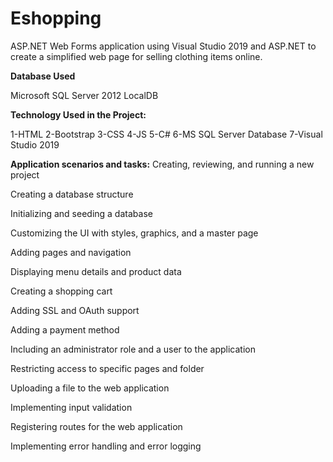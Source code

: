 # Eshopping
ASP.NET Web Forms application using Visual Studio 2019 and ASP.NET to create a simplified web page for selling clothing items online.

**Database Used**

Microsoft SQL Server 2012 LocalDB

**Technology Used in the Project:**


1-HTML
2-Bootstrap
3-CSS
4-JS
5-C#
6-MS SQL Server Database
7-Visual Studio 2019


**Application scenarios and tasks:**
Creating, reviewing, and running a new project

Creating a database structure

Initializing and seeding a database

Customizing the UI with styles, graphics, and a master page

Adding pages and navigation

Displaying menu details and product data

Creating a shopping cart

Adding SSL and OAuth support

Adding a payment method

Including an administrator role and a user to the application

Restricting access to specific pages and folder

Uploading a file to the web application

Implementing input validation

Registering routes for the web application

Implementing error handling and error logging

